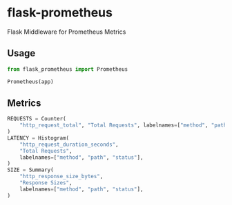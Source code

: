 # flask-prometheus
Flask Middleware for Prometheus Metrics

## Usage

```python
from flask_prometheus import Prometheus

Prometheus(app)
```

## Metrics
```python
REQUESTS = Counter(
    "http_request_total", "Total Requests", labelnames=["method", "path", "status"]
)
LATENCY = Histogram(
    "http_request_duration_seconds",
    "Total Requests",
    labelnames=["method", "path", "status"],
)
SIZE = Summary(
    "http_response_size_bytes",
    "Response Sizes",
    labelnames=["method", "path", "status"],
)
```
